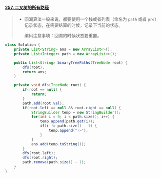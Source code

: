 #### [257. 二叉树的所有路径](https://leetcode-cn.com/problems/binary-tree-paths/)

> - 回溯算法一般来说，都要使用一个栈或者列表（命名为 `path` 或者 `pre`）记录状态，在需要结算的时候，记录下当前的状态。
>
>   编码注意事项：回溯的时候状态要重置。

```java
class Solution {
    private List<String> ans = new ArrayList<>();
    private List<Integer> path = new ArrayList<>();

    public List<String> binaryTreePaths(TreeNode root) {
        dfs(root);
        return ans;
    }

    private void dfs(TreeNode root) {
        if(root == null) {
            return;
        }
        path.add(root.val);
        if(root.left == null && root.right == null) {
            StringBuilder temp = new StringBuilder();
            for(int i = 0; i < path.size(); i++) {
                temp.append(path.get(i));
                if(i != path.size() - 1) {
                    temp.append("->");
                }
            }
            ans.add(temp.toString());
        }
        dfs(root.left);
        dfs(root.right);
        path.remove(path.size() - 1);
    }
}
```

